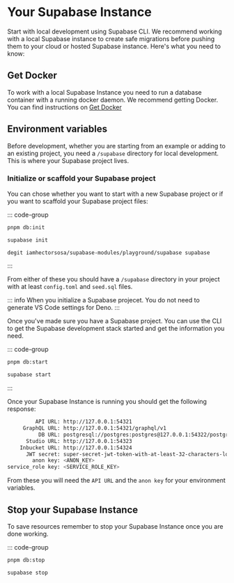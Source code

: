 # Your Supabase Instance

Start with local development using Supabase CLI. We recommend working with a local Supabase instance to create safe migrations before pushing them to your cloud or hosted Supabase instance. Here's what you need to know:

## Get Docker

To work with a local Supabase Instance you need to run a database container with a running docker daemon. We recommend getting Docker. You can find instructions on [Get Docker](https://docs.docker.com/get-docker/)

## Environment variables

Before development, whether you are starting from an example or adding to an existing project, you need a `/supabase` directory for local development. This is where your Supabase project lives.

### Initialize or scaffold your Supabase project

You can chose whether you want to start with a new Supabase project or if you want to scaffold your Supabase project files:

::: code-group

```bash [Using pnpm scripts]
pnpm db:init
```

```bash [Using Supabase CLI]
supabase init
```

```bash [Using degit]
degit iamhectorsosa/supabase-modules/playground/supabase supabase
```

:::

From either of these you should have a `/supabase` directory in your project with at least `config.toml` and `seed.sql` files.

::: info
When you initialize a Supabase projecet. You do not need to generate VS Code settings for Deno.
:::

Once you've made sure you have a Supabase project. You can use the CLI to get the Supabase development stack started and get the information you need.


::: code-group

```bash [Using pnpm scripts]
pnpm db:start
```

```bash [Using Supabase CLI]
supabase start
```

:::

Once your Supabase Instance is running you should get the following response:

```bash
         API URL: http://127.0.0.1:54321
     GraphQL URL: http://127.0.0.1:54321/graphql/v1
          DB URL: postgresql://postgres:postgres@127.0.0.1:54322/postgres
      Studio URL: http://127.0.0.1:54323
    Inbucket URL: http://127.0.0.1:54324
      JWT secret: super-secret-jwt-token-with-at-least-32-characters-long
        anon key: <ANON_KEY>
service_role key: <SERVICE_ROLE_KEY>
```

From these you will need the `API URL` and the `anon key` for your environment variables.

## Stop your Supabase Instance

To save resources remember to stop your Supabase Instance once you are done working.

::: code-group

```bash [Using pnpm scripts]
pnpm db:stop
```

```bash [Using Supabase CLI]
supabase stop
```